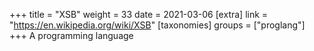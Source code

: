+++
title = "XSB"
weight = 33
date = 2021-03-06
[extra]
link = "https://en.wikipedia.org/wiki/XSB"
[taxonomies]
groups = ["proglang"]
+++
A programming language

